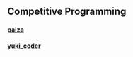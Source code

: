 ## Competitive Programming<br>
#### [paiza](https://paiza.jp/challenges)
#### [yuki_coder](http://yukicoder.me/)
